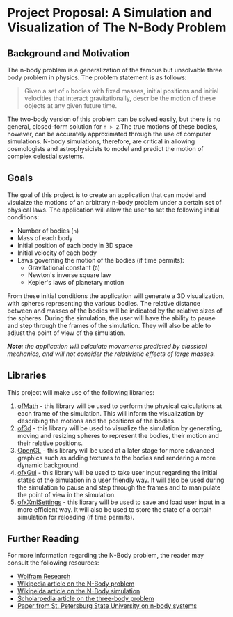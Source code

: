 # Project Proposal: A Simulation and Visualization of The N-Body Problem
## Background and Motivation
The n-body problem is a generalization of the famous but unsolvable three body problem in physics. The problem statement is as follows:
> Given a set of `n` bodies with fixed masses, initial positions and initial velocities that interact gravitationally, describe the motion of these objects at any given future time.

The two-body version of this problem can be solved easily, but there is no general, closed-form solution for `n > 2`.The true motions of these bodies, however, can be accurately approximated through the use of computer simulations. N-body simulations, therefore, are critical in allowing cosmologists and astrophysicists to model and predict the motion of complex celestial systems.

## Goals
The goal of this project is to create an application that can model and visulaize the motions of an arbitrary n-body problem under a certain set of physical laws. The application will allow the user to set the following initial conditions:
* Number of bodies (`n`)
* Mass of each body
* Initial position of each body in 3D space
* Initial velocity of each body
* Laws governing the motion of the bodies (if time permits):
    * Gravitational constant (`G`)
    * Newton's inverse square law
    * Kepler's laws of planetary motion

From these initial conditions the application will generate a 3D visualization, with spheres representing the various bodies. The relative distance between and masses of the bodies will be indicated by the relative sizes of the spheres. During the simulation, the user will have the ability to pause and step through the frames of the simulation. They will also be able to adjust the point of view of the simulation.

_**Note**: the application will calculate movements predicted by classical mechanics, and will not consider the relativistic effects of large masses._

## Libraries
This project will make use of the following libraries:
1. [ofMath](http://openframeworks.cc/documentation/math/) - this library will be used to perform the physical calculations at each frame of the simulation. This will inform the visualization by describing the motions and the positions of the bodies.
1. [of3d](http://openframeworks.cc/documentation/3d/) - this library will be used to visualize the simulation by generating,  moving and resizing spheres to represent the bodies, their motion and their relative positions.
1. [OpenGL](http://openframeworks.cc/documentation/gl/) - this library will be used at a later stage for more advanced graphics such as adding textures to the bodies and rendering a more dynamic background.
1. [ofxGui](http://openframeworks.cc/documentation/ofxGui/) - this library will be used to take user input regarding the initial states of the simulation in a user friendly way. It will also be used during the simulation to pause and step through the frames and to manipulate the point of view in the simulation.
1. [ofxXmlSettings](http://openframeworks.cc/documentation/ofxXmlSettings/) - this library will be used to save and load user input in a more efficient way. It will also be used to store the state of a certain simulation for reloading (if time permits).

## Further Reading
For more information regarding the N-Body problem, the reader may consult the following resources:
* [Wolfram Research](http://scienceworld.wolfram.com/physics/n-BodyProblem.html)
* [Wikipedia article on the N-Body problem](https://en.wikipedia.org/wiki/N-body_problem)
* [Wikipeida article on the N-Body simulation](https://en.wikipedia.org/wiki/N-body_simulation)
* [Scholarpedia article on the three-body problem](http://www.scholarpedia.org/article/Three_body_problem)
* [Paper from St. Petersburg State University on n-body systems](http://butikov.faculty.ifmo.ru/ManyBody.pdf)
